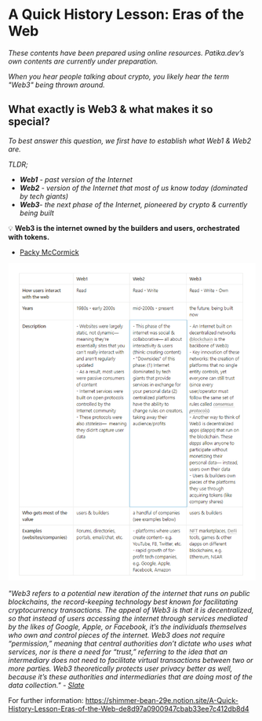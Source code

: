 # A Quick History Lesson: Eras of the Web

_These contents have been prepared using online resources. Patika.dev’s own contents are currently under preparation._

_When you hear people talking about crypto, you likely hear the term "Web3" being thrown around._

## **What exactly is Web3 & what makes it so special?**

_To best answer this question, we first have to establish what Web1 & Web2 are._

_TLDR;_

- _**Web1** - past version of the Internet_
- _**Web2** - version of the Internet that most of us know today (dominated by tech giants)_
- _**Web3**- the next phase of the Internet, pioneered by crypto & currently being built_

💡 **Web3 is the internet owned by the builders and users, orchestrated with tokens.**
- [Packy McCormick](https://twitter.com/packyM)

![images](https://raw.githubusercontent.com/Kodluyoruz/taskforce/main/Web3/quickHistoryLessonErasoftheWeb/figures/quickhistorylesson.PNG)

_"Web3 refers to a potential new iteration of the internet that runs on public blockchains, the record-keeping technology best known for facilitating cryptocurrency transactions. The appeal of Web3 is that it is decentralized, so that instead of users accessing the internet through services mediated by the likes of Google, Apple, or Facebook, it’s the individuals themselves who own and control pieces of the internet. Web3 does not require “permission,” meaning that central authorities don’t dictate who uses what services, nor is there a need for “trust,” referring to the idea that an intermediary does not need to facilitate virtual transactions between two or more parties. Web3 theoretically protects user privacy better as well, because it’s these authorities and intermediaries that are doing most of the data collection." - [Slate](https://slate.com/technology/2021/11/web3-explained-crypto-nfts-bored-apes.html)_

For further information: https://shimmer-bean-29e.notion.site/A-Quick-History-Lesson-Eras-of-the-Web-de8d97a0900947cbab33ee7c412db8d4

